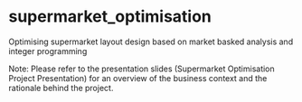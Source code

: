 # supermarket_optimisation
Optimising supermarket layout design based on market basked analysis and integer programming

Note:
Please refer to the presentation slides (Supermarket Optimisation Project Presentation) for an overview of the business context and the rationale behind the project.
